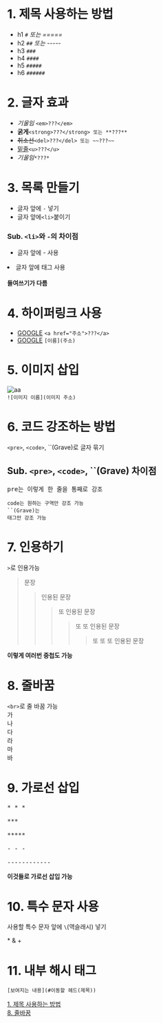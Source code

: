 # 1. 제목 사용하는 방법

- h1 `#` <em>또는 =====</em><br>
- h2 `##` <em>또는 -----</em><br>
- h3 `###`<br>
- h4 `####`<br>
- h5 `#####`<br>
- h6 `######`<br>

# 2. 글자 효과

- <em> 기울임 </em>`<em>???</em>`<br>
- <strong>굵게</strong>`<strong>???</strong> 또는 **???**`<br>
- ~~취소선~~`<del>???</del> 또는 ~~???~~`<br>
- <u>밑줄</u>`<u>???</u>`<br>
- _기울임_`*???*`<br>

# 3. 목록 만들기

- 글자 앞에 `-` 넣기
- 글자 앞에`<li>`붙이기

### Sub. `<li>`와 `-`의 차이점

- 글자 앞에 - 사용
<li>글자 앞에 태그 사용<br><br>
<strong>들여쓰기가 다름</strong>

# 4. 하이퍼링크 사용

- <a href="https://google.com">GOOGLE</a> `<a href="주소">???</a>`
- [GOOGLE](https://google.com) `[이름](주소)`

# 5. 이미지 삽입

![aa](https://search.pstatic.net/common/?src=http%3A%2F%2Fpost.phinf.naver.net%2FMjAyMzAxMDZfNTAg%2FMDAxNjcyOTkzNjI0NzE3.WlrJ_RXZR8LeYYQERRsrH34_BsNvMMBPghtxGWEBXRQg.GVBeXXDdihIDPVhQ8v6u4zk08ECfMybo4afNScSWj6Yg.JPEG%2FIgQ41mTKmCcJraD8RfgUU-2Q8clI.jpg&type=a340)<br>
`![이미지 이름](이미지 주소)`

# 6. 코드 강조하는 방법

`<pre>`, `<code>`, ``(Grave)로 글자 묶기

## Sub. `<pre>`, `<code>`, ``(Grave) 차이점

<pre>pre는 이렇게 한 줄을 통째로 강조</pre>

<code>code는 원하는 구역만 강조 가능</code><br>
<code>``(Grave)는 태그만 강조 가능 </code>

# 7. 인용하기

`>`로 인용가능

> 문장
>
> > 인용된 문장
> >
> > > 또 인용된 문장
> > >
> > > > 또 또 인용된 문장
> > > >
> > > > > 또 또 또 인용된 문장

<strong>이렇게 여러번 중첩도 가능</strong>

# 8. 줄바꿈

`<br>`로 줄 바꿈 가능<br>
가<br>
나<br>
다<br>
라<br>
마<br>
바<br>

# 9. 가로선 삽입

<pre>
* * *<br>
***<br>
*****<br>
- - -<Br>
------------
</pre>

<strong>이것들로 가로선 삽입 가능</strong>

# 10. 특수 문자 사용
사용할 특수 문자 앞에 `\`(역슬래시) 넣기

\*
\&
\+

# 11. 내부 해시 태그
```
[보여지는 내용](#이동할 헤드(제목))
```
[1. 제목 사용하는 방법](#1-제목-사용하는-방법)<br>
[8. 줄바꿈](#8-줄바꿈)